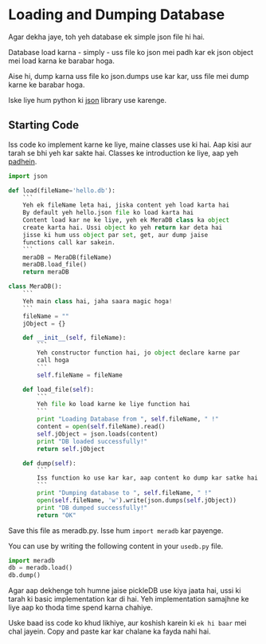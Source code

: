 # Loading and Dumping Database

Agar dekha jaye, toh yeh database ek simple json file hi hai.

Database load karna - simply - uss file ko json mei padh kar ek json object mei load karna ke barabar hoga.

Aise hi, dump karna uss file ko json.dumps use kar kar, uss file mei dump karne ke barabar hoga. 

Iske liye hum python ki [json](https://docs.python.org/2/library/json.html) library use karenge.

## Starting Code
Iss code ko implement karne ke liye, maine classes use ki hai. Aap kisi aur tarah se bhi yeh kar sakte hai. Classes ke introduction ke liye, aap yeh [padhein](https://www.w3schools.com/python/python_classes.asp).

```python
import json

def load(fileName='hello.db'):
    ```
    Yeh ek fileName leta hai, jiska content yeh load karta hai
    By default yeh hello.json file ko load karta hai
    Content load kar ne ke liye, yeh ek MeraDB class ka object
    create karta hai. Ussi object ko yeh return kar deta hai
    jisse ki hum uss object par set, get, aur dump jaise
    functions call kar sakein.
    ```
    meraDB = MeraDB(fileName)
    meraDB.load_file()
    return meraDB

class MeraDB():
    ```
    Yeh main class hai, jaha saara magic hoga!
    ```
    fileName = ""
    jObject = {}

    def __init__(self, fileName):
        ```
        Yeh constructor function hai, jo object declare karne par
        call hoga
        ```
        self.fileName = fileName

    def load_file(self):
        ```
        Yeh file ko load karne ke liye function hai
        ```
        print "Loading Database from ", self.fileName, " !"
        content = open(self.fileName).read()
        self.jObject = json.loads(content)
        print "DB loaded successfully!"
        return self.jObject

    def dump(self):
        ```
        Iss function ko use kar kar, aap content ko dump kar satke hai
        ```
        print "Dumping database to ", self.fileName, " !"
        open(self.fileName, 'w').write(json.dumps(self.jObject))
        print "DB dumped successfully!"
        return "OK"
```

Save this file as meradb.py. Isse hum `import meradb` kar payenge.

You can use by writing the following content in your `usedb.py` file.

```python
import meradb
db = meradb.load()
db.dump()
```

Agar aap dekhenge toh humne jaise pickleDB use kiya jaata hai, ussi ki tarah ki basic implementation kar di hai. Yeh implementation samajhne ke liye aap ko thoda time spend karna chahiye.

Uske baad iss code ko khud likhiye, aur koshish karein ki `ek hi baar` mei chal jayein. Copy and paste kar kar chalane ka fayda nahi hai.